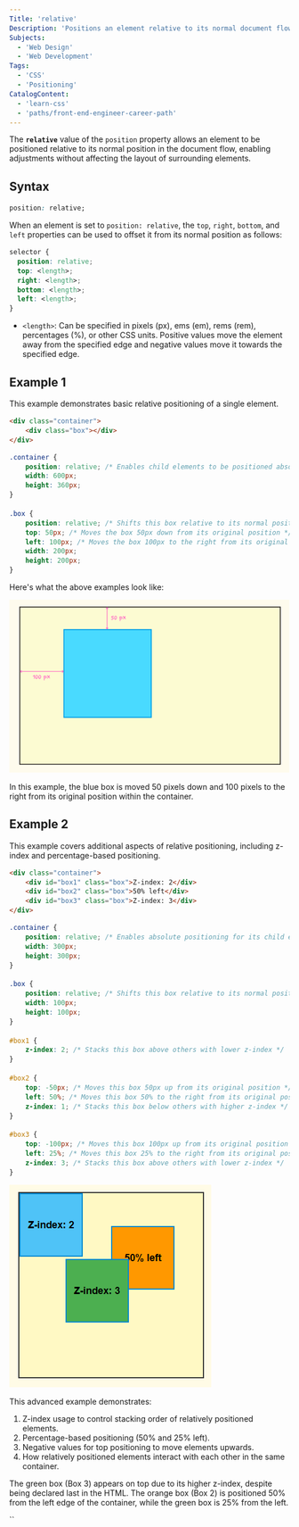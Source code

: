 ```yaml
---
Title: 'relative' 
Description: 'Positions an element relative to its normal document flow placement, allowing for improved styling control.' 
Subjects: 
  - 'Web Design'
  - 'Web Development'
Tags:
  - 'CSS'
  - 'Positioning'
CatalogContent:
  - 'learn-css'
  - 'paths/front-end-engineer-career-path'
---
```


The **`relative`** value of the `position` property allows an element to be positioned relative to its normal position in the document flow, enabling adjustments without affecting the layout of surrounding elements.

## Syntax
```css
position: relative;
```
When an element is set to `position: relative`, the `top`, `right`, `bottom`, and `left` properties can be used to offset it from its normal position as follows:

```css
selector {
  position: relative;
  top: <length>;
  right: <length>;
  bottom: <length>;
  left: <length>;
}
```

- `<length>`: Can be specified in pixels (px), ems (em), rems (rem), percentages (%), or other CSS units. Positive values move the element away from the specified edge and negative values move it towards the specified edge.

## Example 1

This example demonstrates basic relative positioning of a single element.

```html
<div class="container">
    <div class="box"></div>
</div>
```

```css
.container {
    position: relative; /* Enables child elements to be positioned absolutely within this container */
    width: 600px;
    height: 360px;
}

.box {
    position: relative; /* Shifts this box relative to its normal position */
    top: 50px; /* Moves the box 50px down from its original position */
    left: 100px; /* Moves the box 100px to the right from its original position */
    width: 200px;
    height: 200px;
}

```

Here's what the above examples look like:

![CSS Position Relative Example](https://raw.githubusercontent.com/Codecademy/docs/main/media/css-position-relative-ex1.png)

In this example, the blue box is moved 50 pixels down and 100 pixels to the right from its original position within the container.

## Example 2

This example covers additional aspects of relative positioning, including z-index and percentage-based positioning.
```html
<div class="container">
    <div id="box1" class="box">Z-index: 2</div>
    <div id="box2" class="box">50% left</div>
    <div id="box3" class="box">Z-index: 3</div>
</div>
```

```css
.container {
    position: relative; /* Enables absolute positioning for its child elements */
    width: 300px;
    height: 300px;
}

.box {
    position: relative; /* Shifts this box relative to its normal position */
    width: 100px;
    height: 100px;
}

#box1 {
    z-index: 2; /* Stacks this box above others with lower z-index */
}

#box2 {
    top: -50px; /* Moves this box 50px up from its original position */
    left: 50%; /* Moves this box 50% to the right from its original position */
    z-index: 1; /* Stacks this box below others with higher z-index */
}

#box3 {
    top: -100px; /* Moves this box 100px up from its original position */
    left: 25%; /* Moves this box 25% to the right from its original position */
    z-index: 3; /* Stacks this box above others with lower z-index */
}

```

![z-index and percentage-based positioning.](https://raw.githubusercontent.com/Codecademy/docs/main/media/css-position-relative-ex2.png)

This advanced example demonstrates:

1. Z-index usage to control stacking order of relatively positioned elements.
2. Percentage-based positioning (50% and 25% left).
3. Negative values for top positioning to move elements upwards.
4. How relatively positioned elements interact with each other in the same container.

The green box (Box 3) appears on top due to its higher z-index, despite being declared last in the HTML. The orange box (Box 2) is positioned 50% from the left edge of the container, while the green box is 25% from the left.

``

